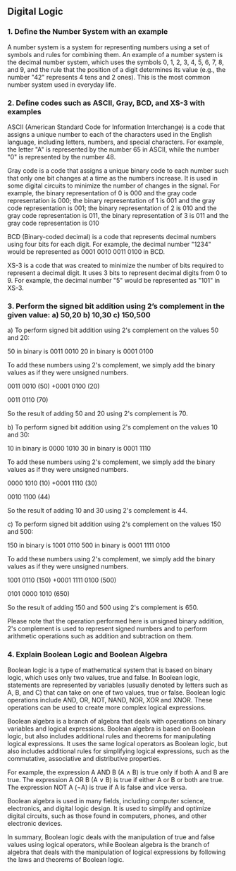 ## Digital Logic

### 1. Define the Number System with an example
A number system is a system for representing numbers using a set of symbols and rules for combining them. An example of a number system is the decimal number system, which uses the symbols 0, 1, 2, 3, 4, 5, 6, 7, 8, and 9, and the rule that the position of a digit determines its value (e.g., the number "42" represents 4 tens and 2 ones). This is the most common number system used in everyday life.

### 2. Define codes such as ASCII, Gray, BCD, and XS-3 with examples
ASCII (American Standard Code for Information Interchange) is a code that assigns a unique number to each of the characters used in the English language, including letters, numbers, and special characters. For example, the letter "A" is represented by the number 65 in ASCII, while the number "0" is represented by the number 48.

Gray code is a code that assigns a unique binary code to each number such that only one bit changes at a time as the numbers increase. It is used in some digital circuits to minimize the number of changes in the signal. For example, the binary representation of 0 is 000 and the gray code representation is 000; the binary representation of 1 is 001 and the gray code representation is 001; the binary representation of 2 is 010 and the gray code representation is 011, the binary representation of 3 is 011 and the gray code representation is 010

BCD (Binary-coded decimal) is a code that represents decimal numbers using four bits for each digit. For example, the decimal number "1234" would be represented as 0001 0010 0011 0100 in BCD.

XS-3 is a code that was created to minimize the number of bits required to represent a decimal digit. It uses 3 bits to represent decimal digits from 0 to 9. For example, the decimal number "5" would be represented as "101" in XS-3.

### 3. Perform the signed bit addition using 2’s complement in the given value: a) 50,20 b) 10,30 c) 150,500
a) To perform signed bit addition using 2's complement on the values 50 and 20:

50 in binary is 0011 0010
20 in binary is 0001 0100

To add these numbers using 2's complement, we simply add the binary values as if they were unsigned numbers.

0011 0010 (50)
+0001 0100 (20)

0011 0110 (70)

So the result of adding 50 and 20 using 2's complement is 70.

b) To perform signed bit addition using 2's complement on the values 10 and 30:

10 in binary is 0000 1010
30 in binary is 0001 1110

To add these numbers using 2's complement, we simply add the binary values as if they were unsigned numbers.

0000 1010 (10)
+0001 1110 (30)

0010 1100 (44)

So the result of adding 10 and 30 using 2's complement is 44.

c) To perform signed bit addition using 2's complement on the values 150 and 500:

150 in binary is 1001 0110
500 in binary is 0001 1111 0100

To add these numbers using 2's complement, we simply add the binary values as if they were unsigned numbers.

1001 0110 (150)
+0001 1111 0100 (500)

0101 0000 1010 (650)

So the result of adding 150 and 500 using 2's complement is 650.

Please note that the operation performed here is unsigned binary addition, 2's complement is used to represent signed numbers and to perform arithmetic operations such as addition and subtraction on them.

### 4. Explain Boolean Logic and Boolean Algebra
Boolean logic is a type of mathematical system that is based on binary logic, which uses only two values, true and false. In Boolean logic, statements are represented by variables (usually denoted by letters such as A, B, and C) that can take on one of two values, true or false. Boolean logic operations include AND, OR, NOT, NAND, NOR, XOR and XNOR. These operations can be used to create more complex logical expressions.

Boolean algebra is a branch of algebra that deals with operations on binary variables and logical expressions. Boolean algebra is based on Boolean logic, but also includes additional rules and theorems for manipulating logical expressions. It uses the same logical operators as Boolean logic, but also includes additional rules for simplifying logical expressions, such as the commutative, associative and distributive properties.

For example, the expression A AND B (A ∧ B) is true only if both A and B are true. The expression A OR B (A ∨ B) is true if either A or B or both are true. The expression NOT A (¬A) is true if A is false and vice versa.

Boolean algebra is used in many fields, including computer science, electronics, and digital logic design. It is used to simplify and optimize digital circuits, such as those found in computers, phones, and other electronic devices.

In summary, Boolean logic deals with the manipulation of true and false values using logical operators, while Boolean algebra is the branch of algebra that deals with the manipulation of logical expressions by following the laws and theorems of Boolean logic.

